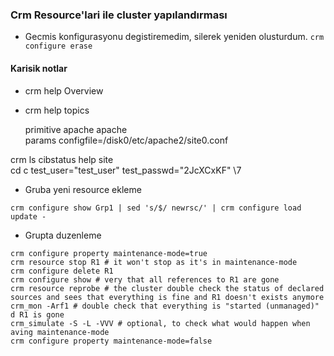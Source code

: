 ### Crm Resource'lari ile cluster yapılandırması


* Gecmis konfigurasyonu degistiremedim, silerek yeniden olusturdum.
`crm configure erase`

#### Karisik notlar
* crm help Overview
* crm help topics

  primitive apache apache \
    params configfile=/disk0/etc/apache2/site0.conf

crm ls
cibstatus        help             site             
cd               c            test_user="test_user" test_passwd="2JcXCxKF" \7

* Gruba yeni resource ekleme
```
crm configure show Grp1 | sed 's/$/ newrsc/' | crm configure load update -
```

* Grupta duzenleme
```
crm configure property maintenance-mode=true
crm resource stop R1 # it won't stop as it's in maintenance-mode
crm configure delete R1
crm configure show # very that all references to R1 are gone
crm resource reprobe # the cluster double check the status of declared 
sources and sees that everything is fine and R1 doesn't exists anymore
crm_mon -Arf1 # double check that everything is "started (unmanaged)" d R1 is gone
crm_simulate -S -L -VVV # optional, to check what would happen when  aving maintenance-mode
crm configure property maintenance-mode=false
```
